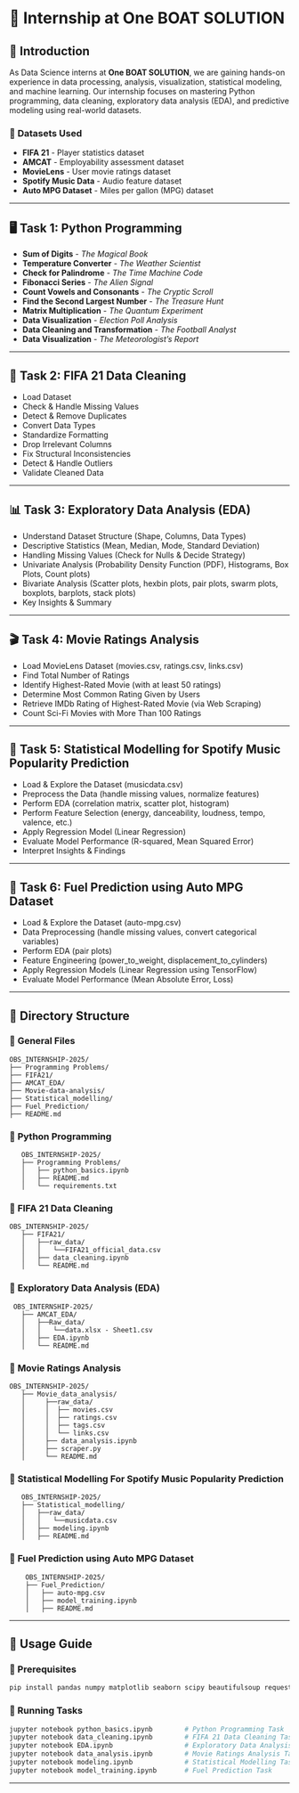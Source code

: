 # 🎯 Internship at One BOAT SOLUTION

## 🌟 Introduction

As Data Science interns at **One BOAT SOLUTION**, we are gaining hands-on experience in data processing, analysis, visualization, statistical modeling, and machine learning. Our internship focuses on mastering Python programming, data cleaning, exploratory data analysis (EDA), and predictive modeling using real-world datasets.

### 🔖 **Datasets Used**

- **FIFA 21** - Player statistics dataset
- **AMCAT** - Employability assessment dataset
- **MovieLens** - User movie ratings dataset
- **Spotify Music Data** - Audio feature dataset
- **Auto MPG Dataset** - Miles per gallon (MPG) dataset

---

## 🖥️ Task 1: Python Programming

- **Sum of Digits** - _The Magical Book_
- **Temperature Converter** - _The Weather Scientist_
- **Check for Palindrome** - _The Time Machine Code_
- **Fibonacci Series** - _The Alien Signal_
- **Count Vowels and Consonants** - _The Cryptic Scroll_
- **Find the Second Largest Number** - _The Treasure Hunt_
- **Matrix Multiplication** - _The Quantum Experiment_
- **Data Visualization** - _Election Poll Analysis_
- **Data Cleaning and Transformation** - _The Football Analyst_
- **Data Visualization** - _The Meteorologist’s Report_

---

## 🧹 Task 2: FIFA 21 Data Cleaning

- Load Dataset
- Check & Handle Missing Values
- Detect & Remove Duplicates
- Convert Data Types
- Standardize Formatting
- Drop Irrelevant Columns
- Fix Structural Inconsistencies
- Detect & Handle Outliers
- Validate Cleaned Data

---

## 📊 Task 3: Exploratory Data Analysis (EDA)

- Understand Dataset Structure (Shape, Columns, Data Types)
- Descriptive Statistics (Mean, Median, Mode, Standard Deviation)
- Handling Missing Values (Check for Nulls & Decide Strategy)
- Univariate Analysis (Probability Density Function (PDF), Histograms, Box Plots, Count plots)
- Bivariate Analysis (Scatter plots, hexbin plots, pair plots, swarm plots, boxplots, barplots, stack plots)
- Key Insights & Summary

---

## 🎬 Task 4: Movie Ratings Analysis

- Load MovieLens Dataset (movies.csv, ratings.csv, links.csv)
- Find Total Number of Ratings
- Identify Highest-Rated Movie (with at least 50 ratings)
- Determine Most Common Rating Given by Users
- Retrieve IMDb Rating of Highest-Rated Movie (via Web Scraping)
- Count Sci-Fi Movies with More Than 100 Ratings

---

## 🎵 Task 5: Statistical Modelling for Spotify Music Popularity Prediction

- Load & Explore the Dataset (musicdata.csv)
- Preprocess the Data (handle missing values, normalize features)
- Perform EDA (correlation matrix, scatter plot, histogram)
- Perform Feature Selection (energy, danceability, loudness, tempo, valence, etc.)
- Apply Regression Model (Linear Regression)
- Evaluate Model Performance (R-squared, Mean Squared Error)
- Interpret Insights & Findings

---

## 🚗 Task 6: Fuel Prediction using Auto MPG Dataset

- Load & Explore the Dataset (auto-mpg.csv)
- Data Preprocessing (handle missing values, convert categorical variables)
- Perform EDA (pair plots)
- Feature Engineering (power_to_weight, displacement_to_cylinders)
- Apply Regression Models (Linear Regression using TensorFlow)
- Evaluate Model Performance (Mean Absolute Error, Loss)

---

## 📂 Directory Structure

### 📁 **General Files**

```
OBS_INTERNSHIP-2025/
├── Programming Problems/
├── FIFA21/
├── AMCAT_EDA/
├── Movie-data-analysis/
├── Statistical_modelling/
├── Fuel_Prediction/
├── README.md

```

### 📁 **Python Programming**

```
   OBS_INTERNSHIP-2025/
   ├── Programming Problems/
   │   ├── python_basics.ipynb
   │   ├── README.md
   │   └── requirements.txt
```

### 📁 **FIFA 21 Data Cleaning**

```
OBS_INTERNSHIP-2025/
   ├── FIFA21/
   │   ├──raw_data/
   │   │   └──FIFA21_official_data.csv
   │   ├── data_cleaning.ipynb
   │   └── README.md
```

### 📁 **Exploratory Data Analysis (EDA)**

```
 OBS_INTERNSHIP-2025/
   ├── AMCAT_EDA/
   │   ├──Raw_data/
   │   │   └──data.xlsx - Sheet1.csv
   │   ├── EDA.ipynb
   │   └── README.md
```

### 📁 **Movie Ratings Analysis**

```
OBS_INTERNSHIP-2025/
   ├── Movie_data_analysis/
   │     ├──raw_data/
   │     │  ├── movies.csv
   │     │  ├── ratings.csv
   │     │  ├── tags.csv
   │     │  └── links.csv
   │     ├── data_analysis.ipynb
   │     ├── scraper.py
   │     └── README.md
```

### 📁 **Statistical Modelling For Spotify Music Popularity Prediction**

```
   OBS_INTERNSHIP-2025/
   ├── Statistical_modelling/
   │   ├──raw_data/
   │   │   └──musicdata.csv
   │   ├── modeling.ipynb
   │   ├── README.md
```

### 📁 **Fuel Prediction using Auto MPG Dataset**

```
    OBS_INTERNSHIP-2025/
    ├── Fuel_Prediction/
    │   ├── auto-mpg.csv
    │   ├── model_training.ipynb
    │   ├── README.md
```

---

## 🚀 Usage Guide

### 📌 Prerequisites

```bash
pip install pandas numpy matplotlib seaborn scipy beautifulsoup requests scikit-learn
```

### 📌 Running Tasks

```bash
jupyter notebook python_basics.ipynb        # Python Programming Task
jupyter notebook data_cleaning.ipynb        # FIFA 21 Data Cleaning Task
jupyter notebook EDA.ipynb                  # Exploratory Data Analysis Task
jupyter notebook data_analysis.ipynb        # Movie Ratings Analysis Task
jupyter notebook modeling.ipynb             # Statistical Modelling Task
jupyter notebook model_training.ipynb       # Fuel Prediction Task
```

---
